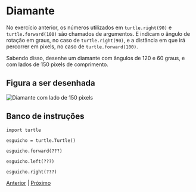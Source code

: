# Diamante

No exercício anterior, os números utilizados em ```turtle.right(90)``` e
```turtle.forward(100)``` são chamados de argumentos. E indicam o ângulo de
rotação em graus, no caso de ```turtle.right(90)```, e a distância em que irá
percorrer em pixels, no caso de ```turtle.forward(100)```.

Sabendo disso, desenhe um diamante com ângulos de 120 e 60 graus, e com lados
de 150 pixels de comprimento.

## Figura a ser desenhada
![Diamante com lado de 150 pixels](02_diamante.png "Diamante com lado de 150 pixels")

## Banco de instruções

```import turtle```

```esguicho = turtle.Turtle()```

```esguicho.forward(???)```

```esguicho.left(???)```

```esguicho.right(???)```

[Anterior](01_quadrado.md) | [Próximo](03_hexagono.md)
